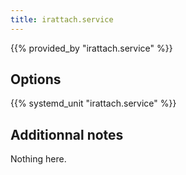 ```yaml
---
title: irattach.service
---
```


{{% provided_by "irattach.service" %}}

## Options

{{% systemd_unit "irattach.service" %}}

## Additionnal notes

Nothing here.